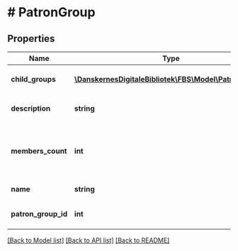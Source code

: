 # # PatronGroup

## Properties

Name | Type | Description | Notes
------------ | ------------- | ------------- | -------------
**child_groups** | [**\DanskernesDigitaleBibliotek\FBS\Model\PatronGroup[]**](PatronGroup.md) | The array of child groups of this group | [optional]
**description** | **string** | The description of the group |
**members_count** | **int** | The number of all members in this group, including descendants |
**name** | **string** | The name of the group |
**patron_group_id** | **int** | The patron group identifier |

[[Back to Model list]](../../README.md#models) [[Back to API list]](../../README.md#endpoints) [[Back to README]](../../README.md)
